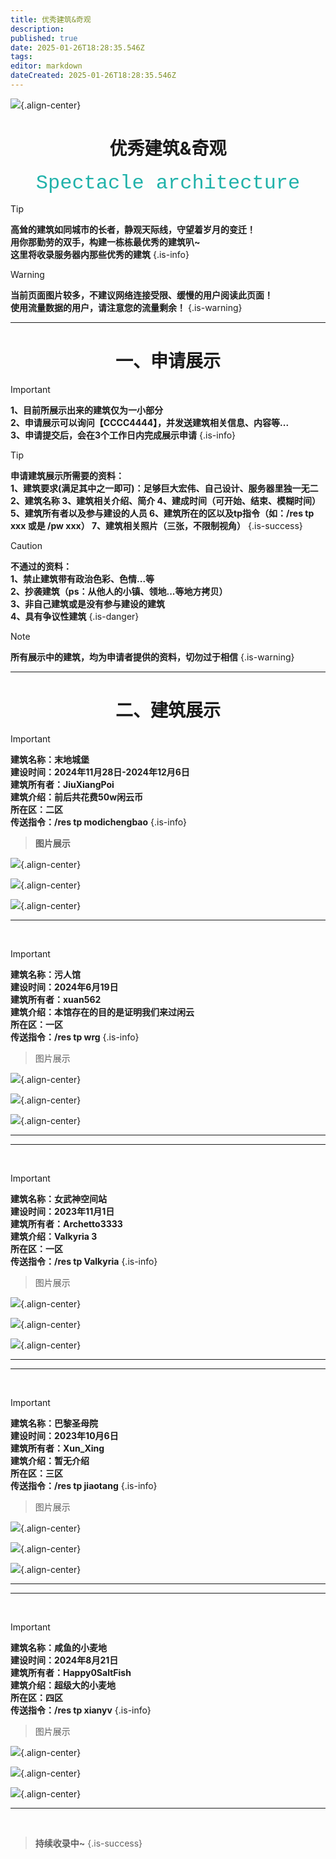 ```yaml
---
title: 优秀建筑&奇观
description: 
published: true
date: 2025-01-26T18:28:35.546Z
tags: 
editor: markdown
dateCreated: 2025-01-26T18:28:35.546Z
---
```


![](/public\img/玩家社区/优秀建筑-奇观/150px-reinforced_deepslate_je1_be1.webp){.align-center}

# <center>优秀建筑&奇观</center>

<center><font face="courier New" color=	#20B2AA size=6>Spectacle architecture</font></center>

> [!TIP]
**高耸的建筑如同城市的长者，静观天际线，守望着岁月的变迁！<br>
用你那勤劳的双手，构建一栋栋最优秀的建筑叭~<br>
这里将收录服务器内那些优秀的建筑**
{.is-info}


> [!WARNING]
**当前页面图片较多，不建议网络连接受限、缓慢的用户阅读此页面！<br>
使用流量数据的用户，请注意您的流量剩余！**
{.is-warning}

---

# <center>一、申请展示</center>

> [!IMPORTANT]
**1、目前所展示出来的建筑仅为一小部分<br>
2、申请展示可以询问【CCCC4444】，并发送建筑相关信息、内容等...<br>
3、申请提交后，会在3个工作日内完成展示申请**
{.is-info}

> [!TIP]
**申请建筑展示所需要的资料：<br>
1、建筑要求(满足其中之一即可)：足够巨大宏伟、自己设计、服务器里独一无二
2、建筑名称
3、建筑相关介绍、简介
4、建成时间（可开始、结束、模糊时间）
5、建筑所有者以及参与建设的人员
6、建筑所在的区以及tp指令（如：/res tp xxx 或是 /pw xxx）
7、建筑相关照片（三张，不限制视角）**
{.is-success}

> [!CAUTION]
**不通过的资料：<br>
1、禁止建筑带有政治色彩、色情...等<br>
2、抄袭建筑（ps：从他人的小镇、领地...等地方拷贝）<br>
3、非自己建筑或是没有参与建设的建筑<br>
4、具有争议性建筑**
{.is-danger}

> [!NOTE]
**所有展示中的建筑，均为申请者提供的资料，切勿过于相信**
{.is-warning}

---

# <center>二、建筑展示</center>

> [!IMPORTANT]
**建筑名称：末地城堡<br>
建设时间：2024年11月28日-2024年12月6日<br>
建筑所有者：JiuXiangPoi<br>
建筑介绍：前后共花费50w闲云币<br>
所在区：二区<br>
传送指令：/res tp modichengbao**
{.is-info}

> **图片展示**

![](/public\img/玩家社区/优秀建筑-奇观/2025-01-11_12.30.01.png){.align-center}

![](/public\img/玩家社区/优秀建筑-奇观/2025-01-11_12.30.22.png){.align-center}

![](/public\img/玩家社区/优秀建筑-奇观/2025-01-11_12.30.50.png){.align-center}


---
<br>

> [!IMPORTANT]
**建筑名称：污人馆<br>
建设时间：2024年6月19日<br>
建筑所有者：xuan562<br>
建筑介绍：本馆存在的目的是证明我们来过闲云<br>
所在区：一区<br>
传送指令：/res tp wrg**
{.is-info}

> 图片展示

![](/public\img/玩家社区/优秀建筑-奇观/2025-01-11_14.05.54.png){.align-center}

![](/public\img/玩家社区/优秀建筑-奇观/2025-01-11_14.06.22.png){.align-center}

![](/public\img/玩家社区/优秀建筑-奇观/2025-01-11_14.08.19.png){.align-center}


---
---
<br>

> [!IMPORTANT]
**建筑名称：女武神空间站<br>
建设时间：2023年11月1日<br>
建筑所有者：Archetto3333<br>
建筑介绍：Valkyria 3<br>
所在区：一区<br>
传送指令：/res tp Valkyria**
{.is-info}

> 图片展示

![](/public\img/玩家社区/优秀建筑-奇观/2025-01-11_14.32.17.png){.align-center}

![](/public\img/玩家社区/优秀建筑-奇观/2025-01-11_14.32.28.png){.align-center}

![](/public\img/玩家社区/优秀建筑-奇观/2025-01-11_14.32.48.png){.align-center}


---
---
<br>

> [!IMPORTANT]
**建筑名称：巴黎圣母院<br>
建设时间：2023年10月6日<br>
建筑所有者：Xun_Xing<br>
建筑介绍：暂无介绍<br>
所在区：三区<br>
传送指令：/res tp jiaotang**
{.is-info}

> 图片展示

![](/public\img/玩家社区/优秀建筑-奇观/2025-01-11_14.39.49.png){.align-center}

![](/public\img/玩家社区/优秀建筑-奇观/2025-01-11_14.40.12.png){.align-center}

![](/public\img/玩家社区/优秀建筑-奇观/2025-01-11_14.40.29.png){.align-center}

---
---
<br>

> [!IMPORTANT]
**建筑名称：咸鱼的小麦地<br>
建设时间：2024年8月21日<br>
建筑所有者：Happy0SaltFish<br>
建筑介绍：超级大的小麦地<br>
所在区：四区<br>
传送指令：/res tp xianyv**
{.is-info}

> 图片展示

![](/public\img/玩家社区/优秀建筑-奇观/2025-01-11_14.47.17.png){.align-center}

![](/public\img/玩家社区/优秀建筑-奇观/2025-01-11_14.47.34.png){.align-center}

![](/public\img/玩家社区/优秀建筑-奇观/2025-01-11_14.47.43.png){.align-center}

---
<br>

> **持续收录中~**
{.is-success}
